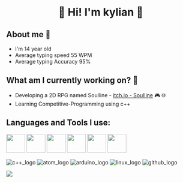 ### <h1 align = "center">👋 Hi! I'm kylian 👋</h1>

## About me 🤔
- I'm 14 year old
- Average typing speed 55 WPM
- Average typing Accuracy 95%

## What am I currently working on? 🧐
- Developing a 2D RPG named Soulline - [itch.io - Soulline](https://soulworks.itch.io) 🎮 🌐
- Learning Competitive-Programming using c++

## Languages and Tools I use: 
<img src="https://user-images.githubusercontent.com/56076746/90243631-871ee700-de2f-11ea-84f7-5f9561cec9d3.jpg" width="50"> <!-- c++ -->
<img src="https://user-images.githubusercontent.com/56076746/90243647-8d14c800-de2f-11ea-8706-ff042488c4e7.jpg" width="50"> <!-- atom -->
<img src="https://user-images.githubusercontent.com/56076746/90243651-8e45f500-de2f-11ea-8879-ecc4daabf68e.jpg" width="50"> <!-- arduino -->
<img src="https://user-images.githubusercontent.com/56076746/90243660-90a84f00-de2f-11ea-86d9-5a760845cc4b.jpg" width="50"> <!-- linux -->
<img src="https://user-images.githubusercontent.com/56076746/90243647-8d14c800-de2f-11ea-8706-ff042488c4e7.jpg" width="50"> <!-- git -->
<img src="https://user-images.githubusercontent.com/56076746/90243665-930aa900-de2f-11ea-9f9b-a985921e3000.jpg" width="50"> <!-- github -->

![c++_logo]( =100x20)
![atom_logo]()
![arduino_logo]()
![linux_logo]()
![github_logo]()


<img src="https://github-readme-stats.vercel.app/api?username=kylian-tm&&show_icons=true&title_color=ffffff&icon_color=bb2acf&text_color=daf7dc&bg_color=151515">
